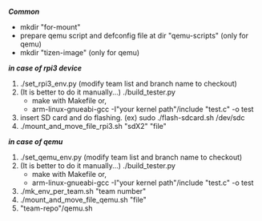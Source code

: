 ***Common***
- mkdir "for-mount"
- prepare qemu script and defconfig file at dir "qemu-scripts" (only for qemu)
- mkdir "tizen-image" (only for qemu)

***in case of rpi3 device***
1. ./set_rpi3_env.py (modify team list and branch name to checkout)
2. (It is better to do it manually...) ./build_tester.py
   - make with Makefile or,
   - arm-linux-gnueabi-gcc -I"your kernel path"/include "test.c" -o test
3. insert SD card and do flashing. (ex) sudo ./flash-sdcard.sh /dev/sdc
4. ./mount_and_move_file_rpi3.sh "sdX2" "file"

***in case of qemu***
1. ./set_qemu_env.py (modify team list and branch name to checkout)
2. (It is better to do it manually...) ./build_tester.py
   - make with Makefile or,
   - arm-linux-gnueabi-gcc -I"your kernel path"/include "test.c" -o test
3. ./mk_env_per_team.sh "team number"
4. ./mount_and_move_file_qemu.sh "file"
5. "team-repo"/qemu.sh
